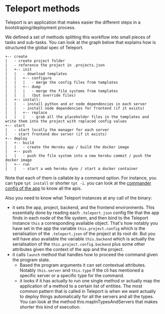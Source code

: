 # Teleport methods

Teleport is an application that makes easier the different steps in a bootstraping/deployment process.

We defined a set of methods splitting this workflow into small pieces of tasks and sub-tasks. You can look at the graph below that explains how is structured the global spec of Teleport.

```
+-- create
|   - create project folder
|   - reference the project in .projects.json
|   +-- init
|   |   - download templates
|   |   +-- configure
|   |   |   - merge the config files from templates
|   |   +-- dump
|   |   |   - merge the file systems from templates
|   |   |   (but override files)
|   +-- install:
|   |   - install python and or node dependencies in each server
|   |   - install node dependencies for frontend (if it exists)
|   |   +-- replace
|   |   |   - grab all the placeholder files in the templates and write them into the project with replaced config values
+-- start
|   - start locally the manager for each server
|   - start frontend dev server (if it exists)
+-- deploy
|   +-- build
|   |   - create the Heroku app / build the docker image
|   +-- push
|   |   - push the file system into a new heroku commit / push the docker image
|   +-- run
|   |   - start a web heroku dyno / start a docker container
```

Note that each of them is callable by a command option. For instance, you can type `tpt install` or shorter `tpt -i`. you can look at the [commander config of the app](https://github.com/snipsco/teleport/blob/master/bin/index.js]) to know all the apis.

Also you need to know what Teleport instances at any call of the binary:
  - it sets the app, project, backend, and the frontend environments. This essentially done by reading each `.teleport.json` config file that the app finds
  in each node of the file system, and then bind to the Teleport instance `this` a corresponding available object. That's how notably you have set in the app the variable `this.project.config` which is the serialisation of the `.teleport.json` of the project at its root dir. But you will have also available the variable `this.backend` which is actually the serialisation of the `this.project.config.backend` plus some other attributes given the context of the app and the project.
  - it calls `launch` method that handles how to proceed the command given the program state.
    - Based the program arguments it can set contextual attributes. Notably
    `this.server` and `this.type` if the cli has mentioned a specific server or a specific type for the command. 
    - it looks if it has actually to run one single method or actually map the application of a method to a certain list of entities. The most common pattern that is called in Teleport is when we want actually to deploy things automatically for all the servers and all the types. You can look at the method
    this.mapInTypesAndServers that makes shorter this kind of execution.
